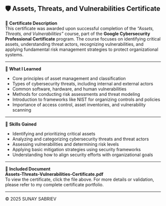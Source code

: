 ## 🛡️ Assets, Threats, and Vulnerabilities Certificate  

📌 **Certificate Description**  
This certificate was awarded upon successful completion of the *“Assets, Threats, and Vulnerabilities”* course, part of the **Google Cybersecurity Professional Certificate** program. The course focuses on identifying critical assets, understanding threat actors, recognizing vulnerabilities, and applying fundamental risk management strategies to protect organizational systems.

---

🧠 **What I Learned**  
- Core principles of asset management and classification  
- Types of cybersecurity threats, including internal and external actors  
- Common software, hardware, and human vulnerabilities  
- Methods for conducting risk assessments and threat modeling  
- Introduction to frameworks like NIST for organizing controls and policies  
- Importance of access control, asset inventories, and vulnerability scanning  

---

🎯 **Skills Gained**  
- Identifying and prioritizing critical assets  
- Analyzing and categorizing cybersecurity threats and threat actors  
- Assessing vulnerabilities and determining risk levels  
- Applying basic mitigation strategies using security frameworks  
- Understanding how to align security efforts with organizational goals  

---

📄 **Included Document**  
**Assets-Threats-Vulnerabilities-Certificate.pdf**  
To view the certificate, click the file above. For more details or validation, please refer to my complete certificate portfolio.

---

© 2025 SUNAY SABRIEV
